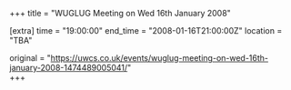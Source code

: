 +++
title = "WUGLUG Meeting on Wed 16th January 2008"

[extra]
time = "19:00:00"
end_time = "2008-01-16T21:00:00Z"
location = "TBA"

original = "https://uwcs.co.uk/events/wuglug-meeting-on-wed-16th-january-2008-1474489005041/"    
+++



